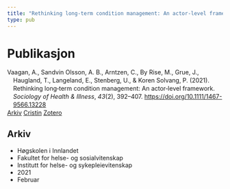 ```yaml
---
title: "Rethinking long‐term condition management: An actor‐level framework"
type: pub
---
```

<h1>Publikasjon</h1>
<article id="csl-bib-container-URTSFR5G" class="csl-bib-container">
  <div class="csl-bib-body" style="line-height: 1.35; padding-left: 1em; text-indent:-1em;">
  <div class="csl-entry">Vaagan, A., Sandvin Olsson, A. B., Arntzen, C., By Rise, M., Grue, J., Haugland, T., Langeland, E., Stenberg, U., &amp; Koren Solvang, P. (2021). Rethinking long&#x2010;term condition management: An actor&#x2010;level framework. <i>Sociology of Health &amp; Illness</i>, <i>43</i>(2), 392&#x2013;407. <a href="https://doi.org/10.1111/1467-9566.13228">https://doi.org/10.1111/1467-9566.13228</a></div>
</div>
  <div class="csl-bib-buttons">
    <a href="#taxonomy-article-URTSFR5G" class="csl-bib-button">Arkiv</a>
    <a href="https://app.cristin.no/results/show.jsf?id=1894151" alt="Cristin URL" class="csl-bib-button">Cristin</a>
    <a href="http://zotero.org/groups/5022929/items/URTSFR5G" alt="Zotero URL" class="csl-bib-button">Zotero</a>
  </div>
  <div id="csl-bib-meta-container-URTSFR5G"></div>
</article>
<div id="csl-bib-meta-URTSFR5G" class="csl-bib-meta">
  <article id="taxonomy-article-URTSFR5G" class="taxonomy-article">
    <h1>Arkiv</h1>
    <ul>
      <li>Høgskolen i Innlandet</li>
      <li>Fakultet for helse- og sosialvitenskap</li>
      <li>Institutt for helse- og sykepleievitenskap</li>
      <li>2021</li>
      <li>Februar</li>
    </ul>
  </article>
</div>
